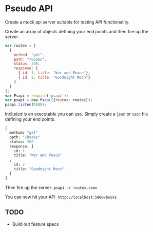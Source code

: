 # Pseudo API

Create a mock api server suitable for testing API functionality.

Create an array of objects defining your end points and then fire up the server.

```javascript
var routes = [
  {
    method: "get",
    path: "/books",
    status: 200,
    response: [
      { id: 1, title: "War and Peace"},
      { id: 2, title: "Goodnight Moon"}
    ]
  }
];
var Psapi = require('psapi');
var psapi = new Psapi({routes: routes});
psapi.listen(5000);
```

Included is an executable you can use.
Simply create a `json` or `cson` file defining your end points.

```cson
[
  method: "get"
  path: "/books"
  status: 200
  response: [
    id: 1
    title: "War and Peace"
  ,
    id: 2
    title: "Goodnight Moon"
  ]
]
```

Then fire up the server:
`psapi -r routes.cson`

You can now hit your API:
`http://localhost:5000/books`

## TODO

* Build out feature specs

